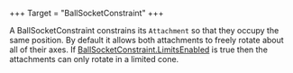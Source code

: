 +++
Target = "BallSocketConstraint"
+++

A BallSocketConstraint constrains its `Attachment` so that they occupy the same position. By default it allows both attachments to freely rotate about all of their axes. If [BallSocketConstraint.LimitsEnabled](https://developer.roblox.com/api-reference/property/BallSocketConstraint/LimitsEnabled) is true then the attachments can only rotate in a limited cone.